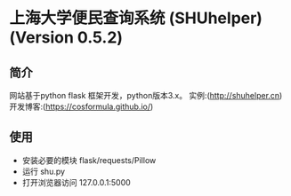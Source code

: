 # 上海大学便民查询系统 (SHUhelper) (Version 0.5.2)

## 简介

网站基于python flask 框架开发，python版本3.x。
实例:(http://shuhelper.cn)
开发博客:(https://cosformula.github.io/)
## 使用

* 安装必要的模块 flask/requests/Pillow
* 运行 shu.py
* 打开浏览器访问 127.0.0.1:5000